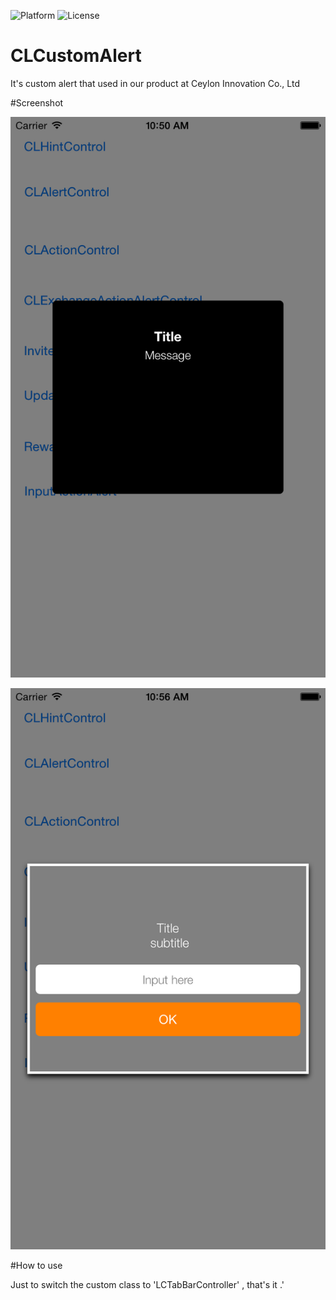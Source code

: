 ![Platform](https://img.shields.io/badge/platform-iOS-green.svg)
![License](https://img.shields.io/badge/License-MIT%20License-orange.svg)


# CLCustomAlert
It's custom alert that used in our product at Ceylon Innovation Co., Ltd

#Screenshot

![](https://github.com/sinss/CLCustomAlert/blob/master/screenshot/screenshot1.png)

![](https://github.com/sinss/CLCustomAlert/blob/master/screenshot/screenshot2.png)


#How to use

Just to switch the custom class to 'LCTabBarController' , that's it .'

